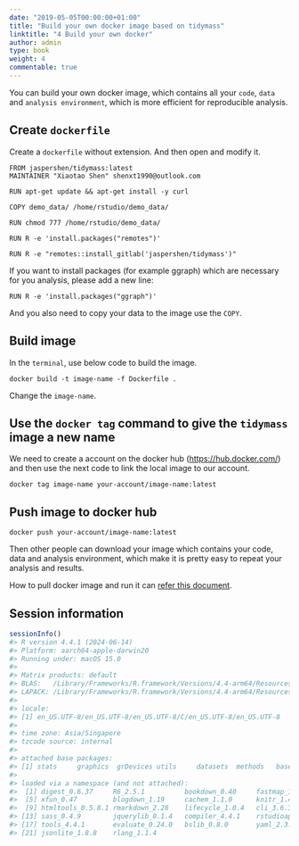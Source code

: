 ```yaml
---
date: "2019-05-05T00:00:00+01:00"
title: "Build your own docker image based on tidymass"
linktitle: "4 Build your own docker"
author: admin
type: book
weight: 4
commentable: true
---
```




You can build your own docker image, which contains all your `code`, `data` and `analysis environment`, which is more efficient for reproducible analysis.

## Create `dockerfile`

Create a `dockerfile` without extension. And then open and modify it.

```
FROM jaspershen/tidymass:latest
MAINTAINER "Xiaotao Shen" shenxt1990@outlook.com

RUN apt-get update && apt-get install -y curl

COPY demo_data/ /home/rstudio/demo_data/

RUN chmod 777 /home/rstudio/demo_data/

RUN R -e 'install.packages("remotes")'

RUN R -e "remotes::install_gitlab('jaspershen/tidymass')"
```

If you want to install packages (for example ggraph) which are necessary for you analysis, please add a new line:

```
RUN R -e 'install.packages("ggraph")'
```

And you also need to copy your data to the image use the `COPY`.

## Build image

In the `terminal`, use below code to build the image.

```
docker build -t image-name -f Dockerfile .
```

Change the `image-name`.

## Use the `docker tag` command to give the `tidymass` image a new name

We need to create a account on the docker hub (https://hub.docker.com/) and then use the next code to link the local image to our account.

```
docker tag image-name your-account/image-name:latest
```

## Push image to docker hub

```
docker push your-account/image-name:latest
```

Then other people can download your image which contains your code, data and analysis environment, which make it is pretty easy to repeat your analysis and results.

How to pull docker image and run it can [refer this document](https://tidymass.github.io/tidymass/articles/docker.html).

## Session information



``` r
sessionInfo()
#> R version 4.4.1 (2024-06-14)
#> Platform: aarch64-apple-darwin20
#> Running under: macOS 15.0
#> 
#> Matrix products: default
#> BLAS:   /Library/Frameworks/R.framework/Versions/4.4-arm64/Resources/lib/libRblas.0.dylib 
#> LAPACK: /Library/Frameworks/R.framework/Versions/4.4-arm64/Resources/lib/libRlapack.dylib;  LAPACK version 3.12.0
#> 
#> locale:
#> [1] en_US.UTF-8/en_US.UTF-8/en_US.UTF-8/C/en_US.UTF-8/en_US.UTF-8
#> 
#> time zone: Asia/Singapore
#> tzcode source: internal
#> 
#> attached base packages:
#> [1] stats     graphics  grDevices utils     datasets  methods   base     
#> 
#> loaded via a namespace (and not attached):
#>  [1] digest_0.6.37     R6_2.5.1          bookdown_0.40     fastmap_1.2.0    
#>  [5] xfun_0.47         blogdown_1.19     cachem_1.1.0      knitr_1.48       
#>  [9] htmltools_0.5.8.1 rmarkdown_2.28    lifecycle_1.0.4   cli_3.6.3        
#> [13] sass_0.4.9        jquerylib_0.1.4   compiler_4.4.1    rstudioapi_0.16.0
#> [17] tools_4.4.1       evaluate_0.24.0   bslib_0.8.0       yaml_2.3.10      
#> [21] jsonlite_1.8.8    rlang_1.1.4
```


